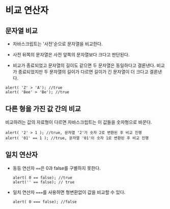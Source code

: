 # 비교 연산자



## 문자열 비교

- 자바스크립트는 '사전'순으로 문자열을 비교한다. 

- 사전 뒤쪽의 문자열은 사전 앞쪽의 문자열보다 크다고 판단된다. 
- 비교가 종료되었고 문자열의 길이도 같으면 두 문자열은 동일하다고 결론낸다. 비교가 종료되었지만 두 문자열의 길이가 다르면 길이가 긴 문자열이 더 크다고 결론낸다. 

```
alert( 'Z' > 'A'); //true
alert( 'Bee' > 'Be'); //true
```



## 다른 형을 가진 값 간의 비교 

비교하려는 값의 자료형이 다르면 자바스크립트는 이 값들을 숫자형으로 바꾼다. 

```
alert( '2' > 1 ); //true, 문자열 '2'가 숫자 2로 변환된 후 비교 진행
alert( '01' == 1 ); //true, 문자열 '01'이 숫자 1로 변환된 후 비교 진행
```



## 일치 연산자

- 동등 연산자 `==`은 0과 false를 구별하지 못한다. 

  ```
  alert( 0 == false); //true
  alert('' == false); // true
  ```

- 일치 연산자 `===`를 사용하면 형변환없이 값을 비교할 수 있다. 

  ```
  alert( 0 === false); //false
  ```